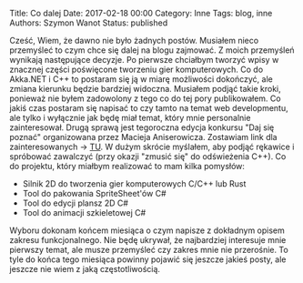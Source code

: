 Title: Co dalej
Date: 2017-02-18 00:00
Category: Inne
Tags: blog, inne
Authors: Szymon Wanot
Status: published

Cześć, 
Wiem, że dawno nie było żadnych postów. Musiałem nieco przemyśleć to czym chce się dalej na blogu zajmować.
Z moich przemyśleń wynikają następujące decyzje. 
Po pierwsze chciałbym tworzyć wpisy w znacznej części poświęcone tworzeniu gier komputerowych.
Co do Akka.NET i C++ to postaram się ją w miarę możliwości dokończyć, ale zmiana kierunku będzie bardziej widoczna. Musiałem podjąć takie kroki,
ponieważ nie byłem zadowolony z tego co do tej pory publikowałem. Co jakiś czas postaram się napisać to czy tamto na temat web developmentu, ale tylko i
wyłącznie jak będę miał temat, który mnie personalnie zainteresował.
Drugą sprawą jest  tegoroczna edycja konkursu  "Daj się poznać" organizowana przez Macieja Aniserowicza. Zostawiam link dla zainteresowanych -> [TU](http://devstyle.pl/daj-sie-poznac/). W
dużym skrócie myślałem, aby podjąć rękawice i spróbować zawalczyć (przy okazji "zmusić się" do odświeżenia C++). Co do projektu,
który miałbym realizować to mam kilka pomysłów:

- Silnik 2D do tworzenia gier komputerowych C/C++ lub Rust
- Tool do pakowania SpriteSheet'ów C#
- Tool do edycji plansz 2D C#
- Tool do animacji szkieletowej C#

Wyboru dokonam końcem miesiąca o czym napisze z dokładnym opisem zakresu funkcjonalnego. Nie będę ukrywał, że najbardziej interesuje mnie pierwszy temat, ale musze
przemyśleć czy zakres mnie nie przerośnie. To tyle do końca tego miesiąca powinny pojawić się jeszcze jakieś posty, ale jeszcze nie wiem z jaką częstotliwością. 